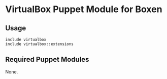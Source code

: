# VirtualBox Puppet Module for Boxen

## Usage

```puppet
include virtualbox
include virtualbox::extensions
```

## Required Puppet Modules

None.
